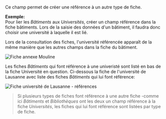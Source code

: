 Ce champ permet de créer une référence à un autre type de fiche.  

**Exemple:**  
Pour lier les *Bâtiments* aux *Universités*, créer un champ référence dans la fiche bâtiments. Lors de la saisie des données d'un bâtiment, il faudra donc choisir une université à laquelle il est lié. 

Lors de la consultation des fiches, l'université référencée apparaît de la même manière que les autres champs dans la fiche du bâtiment. 

![Fiche annexe Mouline](assets/setup/reference_mouline.png)

Les fiches *Bâtiments* qui font référence à une univeristé sont listé en bas de la fiche Université en question. Ci-dessous la fiche de l'université de Lausanne avec liste des fiches *Bâtiments* qui lui font référence:

![Fiche université de Lausanne - références](assets/setup/fiche_uni_reference.png)

> Si plusieurs types de fiches font référence à une autre fiche -comme ici *Bâtiments* et *Bibliothèques* ont les deux un champ référence à la fiche *Universités*, les fiches qui lui font référence sont listées par type de fiche.